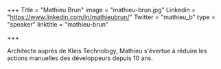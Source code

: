 +++
Title = "Mathieu Brun"
image = "mathieu-brun.jpg"
Linkedin = "https://www.linkedin.com/in/mathieubrun/"
Twitter = "mathieu_b"
type = "speaker"
linktitle = "mathieu-brun"

+++

Architecte auprès de Kleis Technology, Mathieu s'évertue à réduire les actions manuelles des développeurs depuis 10 ans.
